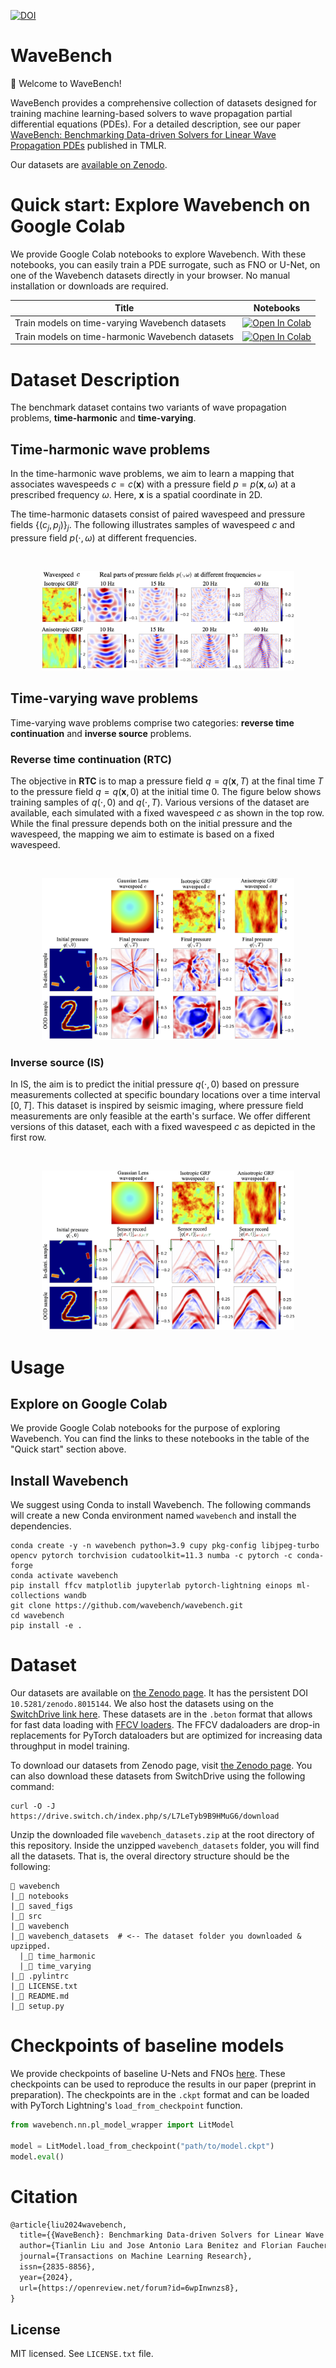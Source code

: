 [![DOI](https://zenodo.org/badge/DOI/10.5281/zenodo.8015144.svg)](https://doi.org/10.5281/zenodo.8015144)


# WaveBench

👋 Welcome to WaveBench!

WaveBench provides a comprehensive collection of datasets designed for training machine learning-based solvers to wave propagation partial differential equations (PDEs).
For a detailed description, see our paper [WaveBench: Benchmarking Data-driven Solvers for Linear Wave Propagation PDEs](https://openreview.net/forum?id=6wpInwnzs8) published in TMLR.

Our datasets are [available on Zenodo](https://zenodo.org/record/8015145).

# Quick start: Explore Wavebench on Google Colab

We provide Google Colab notebooks to explore Wavebench. With these notebooks, you can easily train a PDE surrogate, such as FNO or U-Net, on one of the Wavebench datasets directly in your browser. No manual installation or downloads are required.

|Title  | Notebooks |
| --- | --- |
| Train models on time-varying Wavebench datasets  | [![Open In Colab](https://colab.research.google.com/assets/colab-badge.svg)](https://colab.research.google.com/drive/1wrmSgIRomwrLw68X6TLeUWEYOiTFPycl?usp=sharing)|
| Train models on time-harmonic Wavebench datasets  | [![Open In Colab](https://colab.research.google.com/assets/colab-badge.svg)](https://colab.research.google.com/drive/1Ug8YRBv6VUrrf7iZxeaId3rBXsBnvqus?usp=sharing)|



# Dataset Description

The benchmark dataset contains two variants of wave propagation problems, **time-harmonic** and **time-varying**.


## Time-harmonic wave problems

In the time-harmonic wave problems, we aim to learn a mapping that associates wavespeeds $c = c(\boldsymbol{x})$ with a pressure field $p = p(\boldsymbol{x}, \omega)$ at a prescribed frequency $\omega$. Here, $\boldsymbol{x}$ is a spatial coordinate in 2D.

The time-harmonic datasets consist of paired wavespeed and pressure fields $\{(c_j, p_j)\}_{j}$. The following illustrates samples of wavespeed $c$ and pressure field $p(\cdot, \omega)$ at different frequencies.

<br />
<p align="center">
<img src = "./saved_figs/dataset_demo/wavebench_helmholtz_demo.png" width=80%>
</p>


## Time-varying wave problems

Time-varying wave problems comprise two categories: **reverse time continuation** and **inverse source** problems.

### Reverse time continuation (RTC)

The objective in **RTC** is to map a pressure field $q = q(\boldsymbol{x}, T)$ at the final time $T$ to the pressure field $q = q(\boldsymbol{x}, 0)$ at the initial time $0$. The figure below shows training samples of $q(\cdot, 0)$ and $q(\cdot, T)$. Various versions of the dataset are available, each simulated with a fixed wavespeed $c$ as shown in the top row. While the final pressure depends both on the initial pressure and the wavespeed, the mapping we aim to estimate is based on a fixed wavespeed.

<br />
<p align="center">
<img src = "./saved_figs/dataset_demo/wavebench_rtc_demo.png" width=80%>
</p>

### Inverse source (IS)

In IS, the aim is to predict the initial pressure $q(\cdot, 0)$ based on pressure measurements collected at specific boundary locations over a time interval $[0, T]$. This dataset is inspired by seismic imaging, where pressure field measurements are only feasible at the earth's surface. We offer different versions of this dataset, each with a fixed wavespeed $c$ as depicted in the first row.

<br />
<p align="center">
<img src = "./saved_figs/dataset_demo/wavebench_is_demo.png" width=80%>
</p>


# Usage

## Explore on Google Colab
We provide Google Colab notebooks for the purpose of exploring Wavebench. You can find the links to these notebooks in the table of the "Quick start" section above.

## Install Wavebench

We suggest using Conda to install Wavebench. The following commands will create a new Conda environment named `wavebench` and install the dependencies.

```
conda create -y -n wavebench python=3.9 cupy pkg-config libjpeg-turbo opencv pytorch torchvision cudatoolkit=11.3 numba -c pytorch -c conda-forge
conda activate wavebench
pip install ffcv matplotlib jupyterlab pytorch-lightning einops ml-collections wandb
git clone https://github.com/wavebench/wavebench.git
cd wavebench
pip install -e .
```

# Dataset

Our datasets are available on [the Zenodo page](https://zenodo.org/record/8015145). It has the persistent DOI `10.5281/zenodo.8015144`. We also host the datasets using on the [SwitchDrive link here](https://drive.switch.ch/index.php/s/L7LeTyb9B9HMuG6). These datasets are in the `.beton` format that allows for fast data loading with [FFCV loaders](https://ffcv.io/). The FFCV dadaloaders are drop-in replacements for PyTorch dataloaders but are optimized for increasing data throughput in model training.


To download our datasets from Zenodo page, visit [the Zenodo page](https://zenodo.org/record/8015145). You can also download these datasets from SwitchDrive using the following command:

```
curl -O -J https://drive.switch.ch/index.php/s/L7LeTyb9B9HMuG6/download
```

Unzip the downloaded file `wavebench_datasets.zip` at the root directory of this repository. Inside the unzipped `wavebench_datasets` folder, you will find all the datasets. That is, the overal directory structure should be the following:

```
📂 wavebench
|_📁 notebooks
|_📁 saved_figs
|_📁 src
|_📁 wavebench
|_📁 wavebench_datasets  # <-- The dataset folder you downloaded & upzipped.
  |_📁 time_harmonic
  |_📁 time_varying
|_📄 .pylintrc
|_📄 LICENSE.txt
|_📄 README.md
|_📄 setup.py
```

# Checkpoints of baseline models

We provide checkpoints of baseline U-Nets and FNOs [here](https://drive.google.com/drive/folders/11xLtRWP3q31ki_r4vsV09yM84BPffcJU?usp=sharing). These checkpoints can be used to reproduce the results in our paper (preprint in preparation). The checkpoints are in the `.ckpt` format and can be loaded with PyTorch Lightning's `load_from_checkpoint` function.

```python
from wavebench.nn.pl_model_wrapper import LitModel

model = LitModel.load_from_checkpoint("path/to/model.ckpt")
model.eval()
```

# Citation

```latex
@article{liu2024wavebench,
  title={{WaveBench}: Benchmarking Data-driven Solvers for Linear Wave Propagation {PDE}s},
  author={Tianlin Liu and Jose Antonio Lara Benitez and Florian Faucher and AmirEhsan Khorashadizadeh and Maarten V. de Hoop and Ivan Dokmani{\'c}},
  journal={Transactions on Machine Learning Research},
  issn={2835-8856},
  year={2024},
  url={https://openreview.net/forum?id=6wpInwnzs8},
}
```

## License
MIT licensed. See `LICENSE.txt` file.
